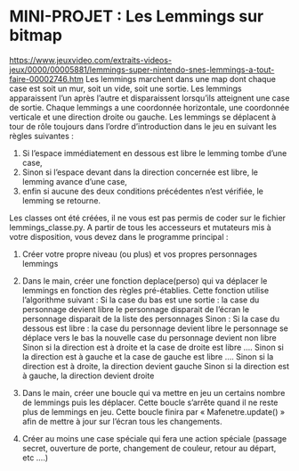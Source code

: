 # MINI-PROJET : Les Lemmings sur bitmap

https://www.jeuxvideo.com/extraits-videos-jeux/0000/00005881/lemmings-super-nintendo-snes-lemmings-a-tout-faire-00002746.htm
Les lemmings marchent dans une map dont chaque case est soit un mur, soit un vide, soit une sortie.
Les lemmings apparaissent l’un après l’autre et disparaissent lorsqu’ils atteignent une case de sortie.
Chaque lemmings a une coordonnée horizontale, une coordonnée verticale et une direction droite ou gauche. Les lemmings se déplacent à tour de rôle toujours dans l’ordre d’introduction dans le jeu en suivant les règles suivantes : 
1) Si l’espace immédiatement en dessous est libre le lemming tombe d’une case,
2) Sinon si l’espace devant dans la direction concernée est libre, le lemming avance d’une case,
3) enfin si aucune des deux conditions précédentes n’est vérifiée, le lemming se retourne.

Les classes ont été créées, il ne vous est pas permis de coder sur le fichier lemmings_classe.py. A partir de tous les accesseurs et mutateurs mis à votre disposition, vous devez dans le programme principal :
1) Créer votre propre niveau (ou plus) et vos propres personnages lemmings
2) Dans le main, créer une fonction deplace(perso) qui va déplacer le lemmings en fonction des règles pré-établies.
Cette fonction utilise l’algorithme suivant :
 Si la case du bas est une sortie :
	la case du personnage devient libre
	le personnage disparait de l’écran
	le personnage disparait de la liste des personnages
Sinon :
	Si la case du dessous est libre :
		la case du personnage devient libre
		le personnage se déplace vers le bas
		la nouvelle case du personnage devient non libre
	Sinon si la direction est à droite et la case de droite est libre 
		….
	Sinon si la direction est à gauche et la case de gauche est libre
		….
	Sinon si la direction est à droite, la direction devient gauche
	Sinon si la direction est à gauche, la direction devient droite

3) Dans le main, créer une boucle qui va mettre en jeu un certains nombre de lemmings puis les déplacer. Cette boucle s’arrête quand il ne reste plus de lemmings en jeu.
Cette boucle finira par « Mafenetre.update() » afin de mettre à jour sur l’écran tous les changements.
4) Créer au moins une case spéciale qui fera une action spéciale (passage secret, ouverture de porte, changement de couleur, retour au départ, etc ….)


